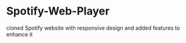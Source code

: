 # Spotify-Web-Player
cloned Spotify website with responsive design and added features to enhance it
